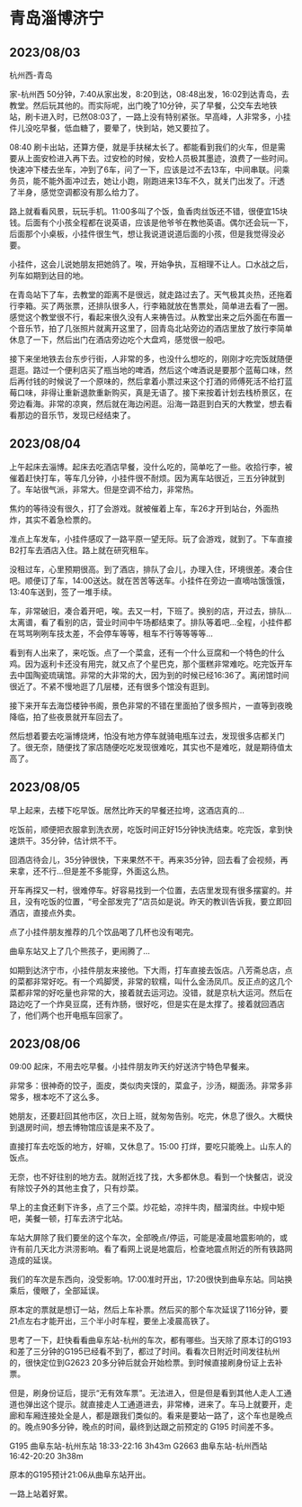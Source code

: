 # 青岛淄博济宁

## 2023/08/03

杭州西-青岛

家-杭州西 50分钟，7:40从家出发，8:20到达，08:48出发，16:02到达青岛，去教堂。然后玩其他的。而实际呢，出门晚了10分钟，买了早餐，公交车去地铁站，刷卡进入时，已然08:03了，一路上没有特别紧张。早高峰，人非常多，小挂件儿没吃早餐，低血糖了，要晕了，快到站，她又要拉了。

08:40 刷卡出站，还算方便，就是手扶梯太长了。都能看到我们的火车，但是需要从上面安检进入再下去。过安检的时候，安检人员极其墨迹，浪费了一些时间。快速冲下楼去坐车，冲到了6车，问了一下，应该是过不去13车，中间串联。问乘务员，能不能外面冲过去，她让小跑，刚跑进来13车不久，就关门出发了。汗透了半身，感觉空调都没有那么给力了。

路上就看看风景，玩玩手机。11:00多叫了个饭，鱼香肉丝饭还不错，很便宜15块钱。后面有个小孩全程都在说英语，应该是他爷爷在教他英语。偶尔还会玩一下，后面那个小桌板，小挂件很生气，想让我说道说道后面的小孩，但是我觉得没必要。

小挂件，这会儿说她朋友把她鸽了。唉，开始争执，互相理不让人。口水战之后，列车如期到达目的地。

在青岛站下了车，去教堂的距离不是很远，就走路过去了。天气极其炎热，还拖着行李箱。买了两张票，还排队很多人，行李箱就放在售票处，简单进去看了一圈。感觉这个教堂很不行，看起来很久没有人来祷告过。从教堂出来之后外面在布置一个音乐节，拍了几张照片就离开这里了，回青岛北站旁边的酒店里放了放行李简单休息了一下，然后出门在酒店旁边吃个大盘鸡，感觉很一般吧。

接下来坐地铁去台东步行街，人非常的多，也没什么想吃的，刚刚才吃完饭就随便逛逛。路过一个便利店买了瓶当地的啤酒，然后这个啤酒说是要那个蓝莓口味，然后再付钱的时候说了一个原味的，然后拿着小票过来这个打酒的师傅死活不给打蓝莓口味，非得让重新退款重新购买，真是无语了。接下来按着计划去栈桥景区，在旁边看海。非常的凉爽，然后就在海边闲逛。沿海一路逛到白天的大教堂，想去看看那边的音乐节，发现已经结束了。

## 2023/08/04

上午起床去淄博。起床去吃酒店早餐，没什么吃的，简单吃了一些。收拾行李，被催着赶快打车，等车几分钟，小挂件很不耐烦。因为离车站很近，三五分钟就到了。车站很气派，非常大。但是空调不给力，非常热。

焦灼的等待没有很久，打了会游戏。就被催着上车，车26才开到站台，外面热炸，其实不着急检票的。

准点上车发车，小挂件感叹了一路平原一望无际。玩了会游戏，就到了。下车直接B2打车去酒店入住。路上就在研究租车。

没租过车，心里预期很高。到了酒店，排队了会儿，办理入住，环境很差。凑合住吧。顺便订了车，14:00送达。就在苦苦等送车。小挂件在旁边一直嘀咕饿饿饿，13:40车送到，签了一堆手续。

车，非常破旧，凑合着开吧，唉。去又一村，下班了。换别的店，开过去，排队…太离谱，看了看别的店，营业时间中午场都结束了。排队等着吧…全程，小挂件都在骂骂咧咧车技太差，不会停车等等，租车不行等等等等…

看到有人出来了，来吃饭。点了一个菜盒，还有一个什么豆腐和一个特色的什么鸡。因为返利卡还没有用完，就又点了个星巴克，那个蛋糕非常难吃。吃完饭开车去中国陶瓷琉璃馆。非常的大非常的大，因为到的时候已经16:36了。离闭馆时间很近了。不紧不慢地逛了几层楼，还有很多个馆没有逛到。

接下来开车去海岱楼钟书阁，景色非常的不错在里面拍了很多照片，一直等到夜晚降临，拍了些夜景就开车回去了。

然后想着要去吃淄博烧烤，怕没有地方停车就骑电瓶车过去，发现很多店都关门了。很无奈，随便找了家店随便吃吃发现很难吃，其实也不是难吃，就是期待值太高了。

## 2023/08/05

早上起来，去楼下吃早饭。居然比昨天的早餐还拉垮，这酒店真的…

吃饭前，顺便把衣服拿到洗衣房，吃饭时间正好15分钟快洗结束。吃完饭，拿到快速烘干。35分钟，估计烘不干。

回酒店待会儿，35分钟很快，下来果然不干。再来35分钟，回去看了会视频，再来拿，还不行…但是差不多能穿，外面这么热。

开车再探又一村，很难停车。好容易找到一个位置，去店里发现有很多摆宴的。并且，没有吃饭的位置，“号全部发完了”店员如是说。昨天的教训告诉我，要立即回酒店，直接点外卖。

点了小挂件朋友推荐的几个饮品喝了几杯也没有喝完。

曲阜东站又上了几个熊孩子，更闹腾了…

如期到达济宁市，小挂件朋友来接他。下大雨，打车直接去饭店。八芳斋总店，点的菜都非常好吃。有一个鸡脚煲，非常的软糯，叫什么金汤凤爪。反正点的这几个菜都非常的好吃量也非常的大，接着就去运河边。没错，就是京杭大运河。然后在路边吃了一个炸臭豆腐，还有炸肠，很好吃，但是实在是太撑了。接着就回酒店了，他们两个也开电瓶车回家了。

## 2023/08/06

09:00 起床，不用去吃早餐。小挂件朋友昨天约好送济宁特色早餐来。

非常多：很神奇的饺子，面皮，类似肉夹馍的，菜盒子，沙汤，糊面汤。非常多非常多，根本吃不了这么多。

她朋友，还要赶回其他市区，次日上班，就匆匆告别。吃完，休息了很久。大概快到退房时间，想去博物馆应该是来不及了。

直接打车去吃饭的地方，好嘛，又休息了。15:00 打烊，要吃只能晚上。山东人的饭点。

无奈，也不好往别的地方去。就附近找了找，大多都休息。看到一个快餐店，说没有除饺子外的其他主食了，只有炒菜。

早上的主食还剩下许多，点了三个菜。炒花蛤，凉拌牛肉，醋溜肉丝。中规中矩吧，美餐一顿，打车去济宁北站。

车站大屏除了我们要坐的这个车次，全部晚点/停运，可能是凌晨地震影响的，或许有前几天北方洪涝影响。看了看网上说是地震后，检查地震点附近的所有铁路网造成的延误。

我们的车次是东西向，没受影响。17:00准时开出，17:20很快到曲阜东站。同站换乘后，傻眼了，全部延误。

原本定的票就是想订一站，然后上车补票。然后买的那个车次延误了116分钟，要21点左右才能开出，三个半小时车程，要坐上凌晨高铁了。

思考了一下，赶快看看曲阜东站-杭州的车次，都有哪些。当天除了原本订的G193和差了三分钟的G195已经看不到了，都过了时间。看看次日附近时间发往杭州的，很快定位到G2623 20多分钟后就会开始检票。到时候直接刷身份证上去补票。

但是，刷身份证后，提示“无有效车票”。无法进入，但是但是看到其他人走人工通道也弹出这个提示。就直接走人工通道进去，非常棒，进来了。车马上就要开，走廊和车厢连接处全是人，都是跟我们类似的。看来是要站一路了，这个车也是晚点的。晚点90多分钟，晚点的时间，最终到达跟之前预定的 G195 时间差不多。

G195 曲阜东站-杭州东站 18:33-22:16 3h43m
G2663 曲阜东站-杭州西站 16:42-20:20 3h38m

原本的G195预计21:06从曲阜东站开出。

一路上站着好累。
